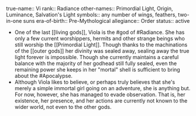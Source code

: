 true-name:: Vi
rank:: Radiance
other-names:: Primordial Light, Origin, Luminance, Salvation's Light
symbols:: any number of wings, feathers, two-in-one suns
era-of-birth:: Pre-Mythological
allegiance:: Order
status:: active

- One of the last [[living gods]], Viola is the #god of #Radiance. She has only a few current worshippers, hermits and other strange beings who still worship the [[Primordial Light]]. Though thanks to the machinations of the [[outer gods]] her divinity was sealed away, sealing away the true light forever is impossible. Though she currently maintains a careful balance with the majority of her godhead still fully sealed, even the remaining power she keeps in her "mortal" shell is sufficient to bring about the #Apocalypse.
- Although Viola likes to believe, or perhaps truly believes that she's merely a simple immortal girl going on an adventure, she is anything but. For now, however, she has managed to evade observation. That is, her existence, her presence, and her actions are currently not known to the wider world, not even to the other gods.